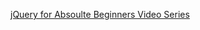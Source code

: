 <a href="http://blog.themeforest.net/tutorials/jquery-for-absolute-beginners-video-series/">jQuery for Absoulte Beginners Video Series</a>
